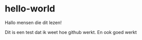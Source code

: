 # hello-world

Hallo mensen die dit lezen!

Dit is een test dat ik weet hoe github werkt. En ook goed werkt
